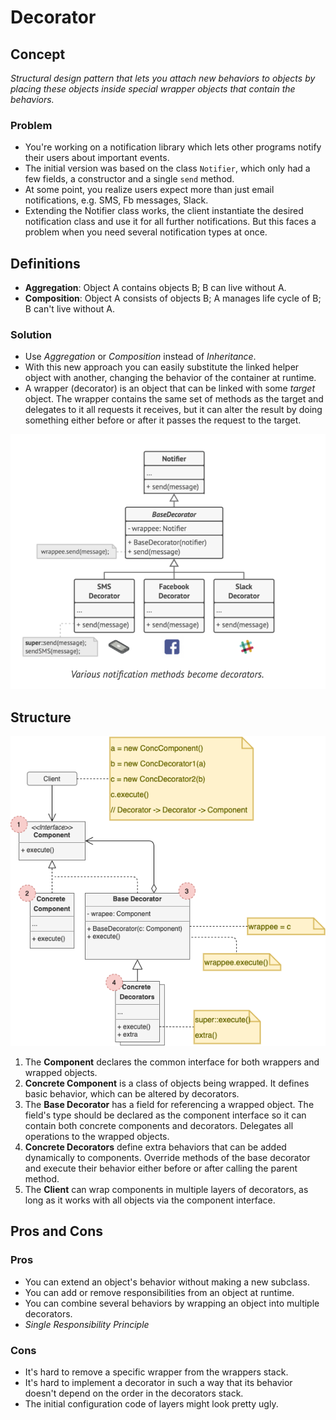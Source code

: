 # Decorator

## Concept

_Structural design pattern that lets you attach new behaviors to objects by placing these objects inside special wrapper objects that contain the behaviors._

### Problem

* You're working on a notification library which lets other programs notify their users about important events.
* The initial version was based on the class `Notifier`, which only had a few fields, a constructor and a single `send` method.
* At some point, you realize users expect more than just email notifications, e.g. SMS, Fb messages, Slack.
* Extending the Notifier class works, the client instantiate the desired notification class and use it for all further notifications. But this faces a problem when you need several notification types at once.

## Definitions

* **Aggregation**: Object A contains objects B; B can live without A.
* **Composition**: Object A consists of objects B; A manages life cycle of B; B can't live without A.

### Solution

* Use *Aggregation* or *Composition* instead of *Inheritance*.
* With this new approach you can easily substitute the linked helper object with another, changing the behavior of the container at runtime.
* A wrapper (decorator) is an object that can be linked with some *target* object. The wrapper contains the same set of methods as the target and delegates to it all requests it receives, but it can alter the result by doing something either before or after it passes the request to the target.

![Example Decorator](./example-decorator.png)

## Structure

![Decorator Structure](./structure.png)

1. The **Component** declares the common interface for both wrappers and wrapped objects.
2. **Concrete Component** is a class of objects being wrapped. It defines basic behavior, which can be altered by decorators.
3. The **Base Decorator** has a field for referencing a wrapped object. The field's type should be declared as the component interface so it can contain both concrete components and decorators. Delegates all operations to the wrapped objects.
4. **Concrete Decorators** define extra behaviors that can be added dynamically to components. Override methods of the base decorator and execute their behavior either before or after calling the parent method.
5. The **Client** can wrap components in multiple layers of decorators, as long as it works with all objects via the component interface.

## Pros and Cons

### Pros

* You can extend an object's behavior without making a new subclass.
* You can add or remove responsibilities from an object at runtime.
* You can combine several behaviors by wrapping an object into multiple decorators.
* _Single Responsibility Principle_

### Cons

* It's hard to remove a specific wrapper from the wrappers stack.
* It's hard to implement a decorator in such a way that its behavior doesn't depend on the order in the decorators stack.
* The initial configuration code of layers might look pretty ugly.
